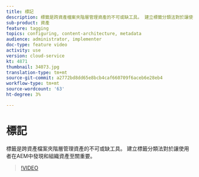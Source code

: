 ```yaml
---
title: 標記
description: 標籤是跨資產檔案夾階層管理資產的不可或缺工具。 建立標籤分類法對於讓使用者在AEM中發現和組織資產至關重要。
sub-product: 資產
feature: tagging
topics: configuring, content-architecture, metadata
audience: administrator, implementer
doc-type: feature video
activity: use
version: cloud-service
kt: 4871
thumbnail: 34073.jpg
translation-type: tm+mt
source-git-commit: a2772bd8dd65e8bcb4caf660709f6aceb6e28eb4
workflow-type: tm+mt
source-wordcount: '63'
ht-degree: 3%

---
```



# 標記

標籤是跨資產檔案夾階層管理資產的不可或缺工具。 建立標籤分類法對於讓使用者在AEM中發現和組織資產至關重要。

>[!VIDEO](https://video.tv.adobe.com/v/34073/?quality=12&learn=on&hidetitle=true)
